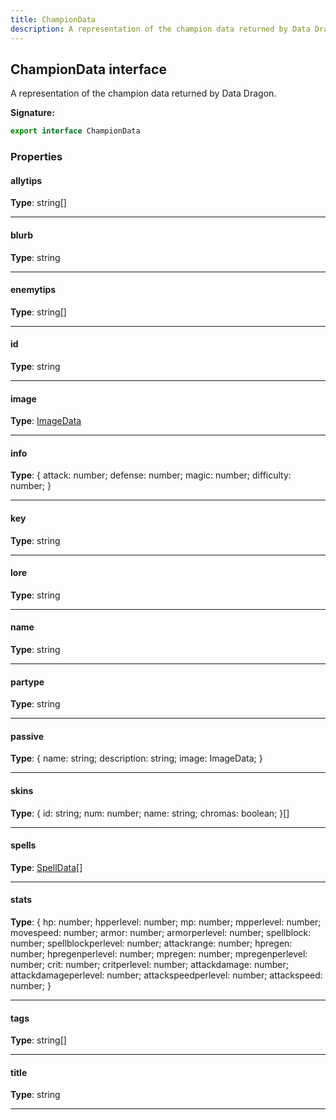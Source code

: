 ```yaml
---
title: ChampionData
description: A representation of the champion data returned by Data Dragon.
---
```


## ChampionData interface

A representation of the champion data returned by Data Dragon.

**Signature:**

```ts
export interface ChampionData 
```

### Properties

#### allytips



**Type**: string[]

---

#### blurb



**Type**: string

---

#### enemytips



**Type**: string[]

---

#### id



**Type**: string

---

#### image



**Type**: [ImageData](/shieldbow/api/ImageData.md)

---

#### info



**Type**: {         attack: number;         defense: number;         magic: number;         difficulty: number;     }

---

#### key



**Type**: string

---

#### lore



**Type**: string

---

#### name



**Type**: string

---

#### partype



**Type**: string

---

#### passive



**Type**: {         name: string;         description: string;         image: ImageData;     }

---

#### skins



**Type**: {         id: string;         num: number;         name: string;         chromas: boolean;     }[]

---

#### spells



**Type**: [SpellData](/shieldbow/api/SpellData.md)[]

---

#### stats



**Type**: {         hp: number;         hpperlevel: number;         mp: number;         mpperlevel: number;         movespeed: number;         armor: number;         armorperlevel: number;         spellblock: number;         spellblockperlevel: number;         attackrange: number;         hpregen: number;         hpregenperlevel: number;         mpregen: number;         mpregenperlevel: number;         crit: number;         critperlevel: number;         attackdamage: number;         attackdamageperlevel: number;         attackspeedperlevel: number;         attackspeed: number;     }

---

#### tags



**Type**: string[]

---

#### title



**Type**: string

---

